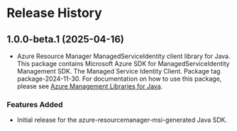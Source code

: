 # Release History

## 1.0.0-beta.1 (2025-04-16)

- Azure Resource Manager ManagedServiceIdentity client library for Java. This package contains Microsoft Azure SDK for ManagedServiceIdentity Management SDK. The Managed Service Identity Client. Package tag package-2024-11-30. For documentation on how to use this package, please see [Azure Management Libraries for Java](https://aka.ms/azsdk/java/mgmt).
### Features Added

- Initial release for the azure-resourcemanager-msi-generated Java SDK.
